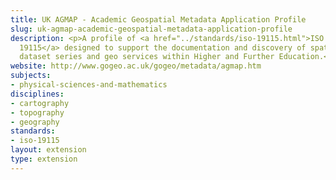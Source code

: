 ```yaml
---
title: UK AGMAP - Academic Geospatial Metadata Application Profile
slug: uk-agmap-academic-geospatial-metadata-application-profile
description: <p>A profile of <a href="../standards/iso-19115.html">ISO
  19115</a> designed to support the documentation and discovery of spatial datasets,
  dataset series and geo services within Higher and Further Education.</p>
website: http://www.gogeo.ac.uk/gogeo/metadata/agmap.htm
subjects:
- physical-sciences-and-mathematics
disciplines:
- cartography
- topography
- geography
standards:
- iso-19115
layout: extension
type: extension
---
```


